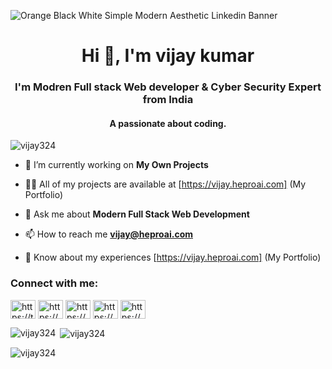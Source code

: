 ![Orange Black White Simple Modern Aesthetic Linkedin Banner](https://github.com/vijay324/vijay324/assets/81360992/33d2d557-c8bb-4883-a088-e71bc6e05eb5)


<h1 align="center">Hi 👋, I'm vijay kumar</h1>
<h3 align="center">I'm Modren Full stack Web developer & Cyber Security Expert from India</h3>
<h4 align="center">A passionate about coding.</h4>

<p align="left"> <img src="https://komarev.com/ghpvc/?username=vijay324&label=Profile%20views&color=0e75b6&style=flat" alt="vijay324" /> </p>




- 🔭 I’m currently working on **My Own Projects**

- 👨‍💻 All of my projects are available at [https://vijay.heproai.com] (My Portfolio)

- 💬 Ask me about **Modern Full Stack Web Development**

- 📫 How to reach me **vijay@heproai.com**

- 📄 Know about my experiences [https://vijay.heproai.com] (My Portfolio)

<h3 align="left">Connect with me:</h3>
<p align="left">
<a href="https://twitter.com/https://twitter.com/always_svk" target="blank"><img align="center" src="https://raw.githubusercontent.com/rahuldkjain/github-profile-readme-generator/master/src/images/icons/Social/twitter.svg" alt="https://twitter.com/always_svk" height="30" width="40" /></a>
<a href="https://linkedin.com/in/https://www.linkedin.com/in/vijay%20kumar" target="blank"><img align="center" src="https://raw.githubusercontent.com/rahuldkjain/github-profile-readme-generator/master/src/images/icons/Social/linked-in-alt.svg" alt="https://www.linkedin.com/in/vijay%20kumar" height="30" width="40" /></a>
<a href="https://stackoverflow.com/users/20146707/s-vijay-kumar" target="blank"><img align="center" src="https://raw.githubusercontent.com/rahuldkjain/github-profile-readme-generator/master/src/images/icons/Social/stack-overflow.svg" alt="https://stackoverflow.com/users/20146707/s-vijay-kumar" height="30" width="40" /></a>
<a href="https://fb.com/https://www.facebook.com/svkking1234" target="blank"><img align="center" src="https://raw.githubusercontent.com/rahuldkjain/github-profile-readme-generator/master/src/images/icons/Social/facebook.svg" alt="https://www.facebook.com/svkking1234" height="30" width="40" /></a>
<a href="https://instagram.com/https://www.instagram.com/always_svk/" target="blank"><img align="center" src="https://raw.githubusercontent.com/rahuldkjain/github-profile-readme-generator/master/src/images/icons/Social/instagram.svg" alt="https://www.instagram.com/always_svk/" height="30" width="40" /></a>
</p>
<p><img align="left" src="https://github-readme-stats.vercel.app/api/top-langs?username=vijay324&show_icons=true&locale=en&layout=compact" alt="vijay324" /></p>

<p>&nbsp;<img align="center" src="https://github-readme-stats.vercel.app/api?username=vijay324&show_icons=true&locale=en" alt="vijay324" /></p>

<p><img align="center" src="https://github-readme-streak-stats.herokuapp.com/?user=vijay324&" alt="vijay324" /></p>
